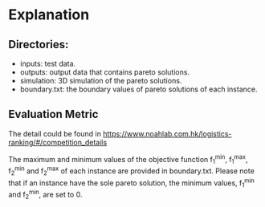 # Explanation

## Directories:
- inputs: test data.
- outputs: output data that contains pareto solutions.
- simulation: 3D simulation of the pareto solutions.
- boundary.txt: the boundary values of pareto solutions of each instance.

## Evaluation Metric

The detail could be found in https://www.noahlab.com.hk/logistics-ranking/#/competition_details

The maximum and minimum values of the objective function f<sub>1</sub><sup>min</sup>, f<sub>1</sub><sup>max</sup>, f<sub>2</sub><sup>min</sup> and f<sub>2</sub><sup>max</sup> of each instance are provided in boundary.txt. Please note that if an instance have the sole pareto solution, the minimum values, f<sub>1</sub><sup>min</sup> and f<sub>2</sub><sup>min</sup>, are set to 0.



